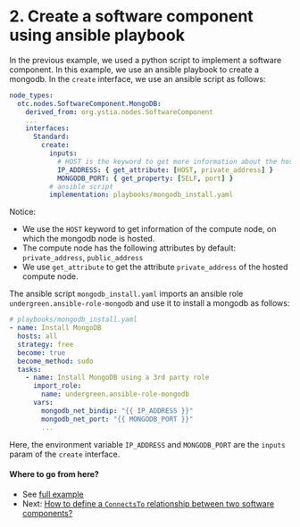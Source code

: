 # 2. Create a software component using ansible playbook

In the previous example, we used a python script to implement a software component. In this example, we use an ansible 
playbook to create a mongodb. In the `create` interface, we use an ansible script as follows:

```yaml
node_types:
  otc.nodes.SoftwareComponent.MongoDB:
    derived_from: org.ystia.nodes.SoftwareComponent
    ...
    interfaces:
      Standard:
        create:
          inputs:
            # HOST is the keyword to get more information about the hosted compute node at runtime
            IP_ADDRESS: { get_attribute: [HOST, private_address] }
            MONGODB_PORT: { get_property: [SELF, port] }
          # ansible script
          implementation: playbooks/mongodb_install.yaml
```

Notice:
* We use the `HOST` keyword to get information of the compute node, on which the mongodb node is hosted.
* The compute node has the following attributes by default: `private_address`, `public_address`
* We use `get_attribute` to get the attribute `private_address` of the hosted compute node.

The ansible script `mongodb_install.yaml` imports an ansible role `undergreen.ansible-role-mongodb` and use it to install 
a mongodb as follows:

```yaml
# playbooks/mongodb_install.yaml
- name: Install MongoDB
  hosts: all
  strategy: free
  become: true
  become_method: sudo
  tasks:
    - name: Install MongoDB using a 3rd party role
      import_role:
        name: undergreen.ansible-role-mongodb
      vars:
        mongodb_net_bindip: "{{ IP_ADDRESS }}"
        mongodb_net_port: "{{ MONGODB_PORT }}"
        ...
```

Here, the environment variable `IP_ADDRESS` and `MONGODB_PORT` are the `inputs` param of the `create` interface.

#### Where to go from here?

* See [full example](../examples/mongodb/types.yaml "Ansible example")
* Next: [How to define a `ConnectsTo` relationship between two software components?](Basic_Relationship_ConnectsTo.md "Relationship depands on example")